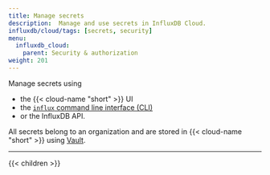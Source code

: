 ```yaml
---
title: Manage secrets
description:  Manage and use secrets in InfluxDB Cloud.
influxdb/cloud/tags: [secrets, security]
menu:
  influxdb_cloud:
    parent: Security & authorization
weight: 201
---
```


Manage secrets using

- the {{< cloud-name "short" >}} UI
- the [`influx` command line interface (CLI)](/influxdb/cloud/reference/cli/influx/) 
- or the InfluxDB API.

All secrets belong to an organization and are stored in {{< cloud-name "short" >}} using [Vault](https://www.vaultproject.io/).

---

{{< children >}}
